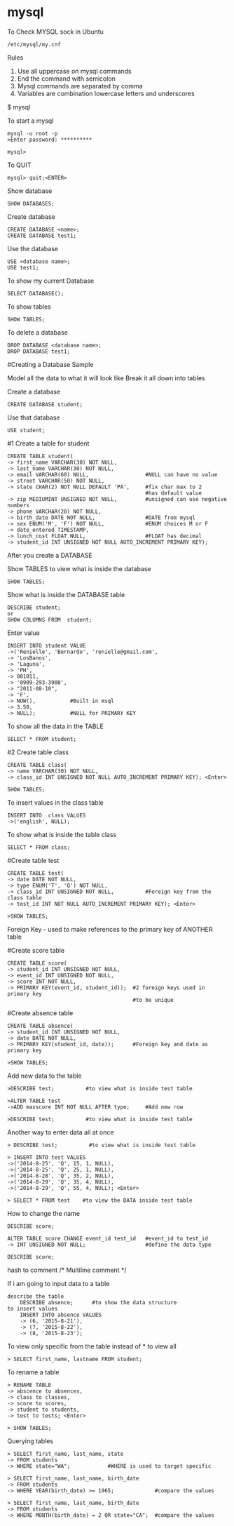 # mysql

To Check MYSQL sock in Ubuntu

    /etc/mysql/my.cnf

Rules
1.  Use all uppercase on mysql commands
2.  End the command with semicolon
3.  Mysql commands are separated by comma
4.  Variables are combination lowercase letters and underscores

$ mysql <Enter>

To start a mysql

	mysql -u root -p
	>Enter password: **********

	mysql>

To QUIT

	mysql> quit;<ENTER>

Show database

    SHOW DATABASES;

Create database

    CREATE DATABASE <name>;
    CREATE DATABASE test1;

Use the database

    USE <database name>;
    USE test1;

To show my current Database

    SELECT DATABASE();

To show tables

    SHOW TABLES;    

To delete a database

    DROP DATABASE <database name>;
    DROP DATABASE test1;

#Creating a Database Sample

Model all the data to what it will look like
Break it all down into tables

Create a database

    CREATE DATABASE student;    

Use that database

    USE student;

#1 Create a table for student

    CREATE TABLE student(
    -> first_name VARCHAR(30) NOT NULL,
    -> last_name VARCHAR(30) NOT NULL,
    -> email VARCHAR(60) NULL,                  #NULL can have no value
    -> street VARCHAR(50) NOT NULL,
    -> state CHAR(2) NOT NULL DEFAULT 'PA',     #fix char max to 2
                                                #has default value
    -> zip MEDIUMINT UNSIGNED NOT NULL,         #unsigned can use negative numbers
    -> phone VARCHAR(20) NOT NULL,
    -> birth_date DATE NOT NULL,                #DATE from mysql
    -> sex ENUM('M', 'F') NOT NULL,             #ENUM choices M or F
    -> date_entered TIMESTAMP,
    -> lunch_cost FLOAT NULL,                   #FLOAT has decimal
    -> student_id INT UNSIGNED NOT NULL AUTO_INCREMENT PRIMARY KEY);
    
After you create a DATABASE

Show TABLES to view what is inside the database

    SHOW TABLES;

Show what is inside the DATABASE table

    DESCRIBE student;
    or
    SHOW COLUMNS FROM  student;

Enter value 

    INSERT INTO student VALUE
    ->('Renielle', 'Bernardo', 'renielle@gmail.com',
    -> 'LosBanos',
    -> 'Laguna',
    -> 'PH',
    -> 081011,
    -> '0909-293-3908',
    -> "2011-08-10",
    -> 'F',
    -> NOW(),           #Built in msql
    -> 3.50,
    -> NULL);           #NULL for PRIMARY KEY

To show all the data in the TABLE

    SELECT * FROM student;

#2 Create table class

    CREATE TABLE class(
    -> name VARCHAR(30) NOT NULL,
    -> class_id INT UNSIGNED NOT NULL AUTO_INCREMENT PRIMARY KEY); <Enter>

    SHOW TABLES;

To insert values in the class table

    INSERT INTO  class VALUES
    ->('english', NULL);

To show what is inside the table class

    SELECT * FROM class;

#Create table test

    CREATE TABLE test(
    -> date DATE NOT NULL,
    -> type ENUM('T', 'Q') NOT NULL,
    -> class_id INT UNSIGNED NOT NULL,          #Foreign key from the class table
    -> test_id INT NOT NULL AUTO_INCREMENT PRIMARY KEY); <Enter>

    >SHOW TABLES;

Foreign Key - used to make references to the primary key of ANOTHER table

#Create score table

    CREATE TABLE score(
    -> student_id INT UNSIGNED NOT NULL,
    -> event_id INT UNSIGNED NOT NULL,
    -> score INT NOT NULL,
    -> PRIMARY KEY(event_id, student_id));  #2 foreign keys used in primary key
                                            #to be unique

#Create absence table

    CREATE TABLE absence(
    -> student_id INT UNSIGNED NOT NULL,
    -> date DATE NOT NULL,
    -> PRIMARY KEY(student_id, date));      #Foreign key and date as primary key

    >SHOW TABLES;

Add new data to the table

    >DESCRIBE test;          #to view what is inside test table

    >ALTER TABLE test
    ->ADD maxscore INT NOT NULL AFTER type;     #Add new row

    >DESCRIBE test;          #to view what is inside test table

Another way to enter data all at once

    > DESCRIBE test;          #to view what is inside test table

    > INSERT INTO test VALUES
    ->('2014-8-25', 'Q', 15, 1, NULL),
    ->('2014-8-25', 'Q', 25, 1, NULL),
    ->('2014-8-28', 'Q', 35, 2, NULL),
    ->('2014-8-29', 'Q', 35, 4, NULL),
    ->('2014-8-29', 'Q', 55, 4, NULL); <Enter>

    > SELECT * FROM test    #to view the DATA inside test table

How to change the name

    DESCRIBE score;

    ALTER TABLE score CHANGE event_id test_id   #event_id to test_id
    -> INT UNSIGNED NOT NULL;                   #define the data type

    DESCRIBE score;

hash to comment
/* Multiline comment */

If i am going to input data to a table

    describe the table
        DESCRIBE absence;      #to show the data structure
    to insert values
        INSERT INTO absence VALUES
        -> (6, '2015-8-21'),
        -> (7, '2015-8-22'),
        -> (8, '2015-8-23');

To view only specific from the table instead of * to view all

    > SELECT first_name, lastname FROM student; 

To rename a table

    > RENAME TABLE
    -> abscence to absences,
    -> class to classes,
    -> score to scores,
    -> student to students,
    -> test to tests; <Enter>

    > SHOW TABLES;

Querying tables

    > SELECT first_name, last_name, state
    -> FROM students
    -> WHERE state="WA";            #WHERE is used to target specific

    > SELECT first_name, last_name, birth_date
    -> FROM students
    -> WHERE YEAR(birth_date) >= 1965;             #compare the values
    
    > SELECT first_name, last_name, birth_date
    -> FROM students
    -> WHERE MONTH(birth_date) = 2 OR state="CA";  #compare the values










    















